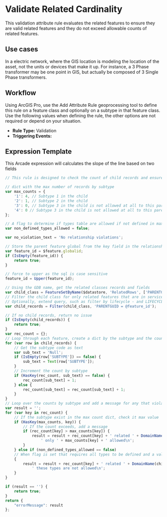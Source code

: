 # Validate Related Cardinality

This validation attribute rule evaluates the related features to ensure they are valid related features and they do not exceed allowable counts of related features.

## Use cases

In a electric network, where the GIS location is modeling the location of the asset, not the units or devices that make it up.  For instance, a 3 Phase transformer may be one point in GIS, but actually be composed of 3 Single Phase transformers. 

## Workflow

Using ArcGIS Pro, use the Add Attribute Rule geoprocessing tool to define this rule on a feature class and optionally on a subtype in that feature class.  Use the following values when defining the rule, the other options are not required or depend on your situation.
  
  - **Rule Type:** Validation
  - **Triggering Events:** 

## Expression Template

This Arcade expression will calculates the slope of the line based on two fields
```js
// This rule is designed to check the count of child records and ensure they do not exceed the required amount

// dict with the max number of records by subtype
var max_counts = {
    '1': 4, // Subtype 1 in the child
    '2': 1, // Subtype 2 in the child
    '3': 0, // Subtype 3 in the child is not allowed at all to this parent
    '4': 0 // Subtype 3 in the child is not allowed at all to this parent
};

// A flag to determine if types table are allowed if not defined in max_counts
var non_defined_types_allowed = false;

var no_violation_text = 'No relationship violations';

// Store the parent feature global from the key field in the relationship
var feature_id = $feature.globalid;
if (IsEmpty(feature_id)) {
    return true;
}

// force to upper as the sql is case sensitive
feature_id = Upper(feature_id);

// Using the GDB name, get the related classes records and fields
var child_class = FeatureSetByName($datastore, 'RelatedRows', ['PARENTGUID', 'SUBTYPE', 'LIFECYCLE'], false);
// Filter the child class for only related features that are in service
// Optionally, extend query, such as filter by lifecycle - and LIFECYCLE <> 1
var child_records = Filter(child_class, 'PARENTGUID = @feature_id');

// If no child records, return no issue
if (IsEmpty(child_records)) {
    return true;
}
var rec_count = {};
// Loop through each feature, create a dict by the subtype and the count of child records
for (var row in child_records) {
    // Get the subtype code as text
    var sub_text = 'Null';
    if (IsEmpty(row['SUBTYPE']) == false) {
        sub_text = Text(row['SUBTYPE']);
    }
    // Increment the count by subtype
    if (HasKey(rec_count, sub_text) == false) {
        rec_count[sub_text] = 1;
    } else {
        rec_count[sub_text] = rec_count[sub_text] + 1;
    }
}
// Loop over the counts by subtype and add a message for any that violate the counts
var result = '';
for (var key in rec_count) {
    // If the subtype exist in the max count dict, check it max value
    if (HasKey(max_counts, key)) {
        // If the count exceeds, add a message
        if (rec_count[key] > max_counts[key]) {
            result = result + rec_count[key] + ' related ' + DomainName(child_class, 'SUBTYPE', key) +
                ' only ' + max_counts[key] + ' allowed\n';
        }
    } else if (non_defined_types_allowed == false)
    // When flag is set that requires all types to be defined and a value is not define, add to error list
    {
        result = result + rec_count[key] + ' related ' + DomainName(child_class, 'SUBTYPE', key) +
            ' these types are not allowed\n';
    }
}

if (result == '') {
    return true;
}
return {
    "errorMessage": result
};
```
